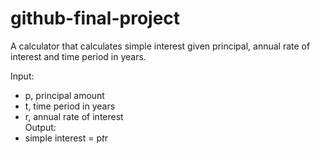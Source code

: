 # github-final-project

A calculator that calculates simple interest given principal, annual rate of interest and time period in years.  

Input:  
   - p, principal amount  
   - t, time period in years  
   - r, annual rate of interest  
Output:  
   - simple interest = p*t*r  

